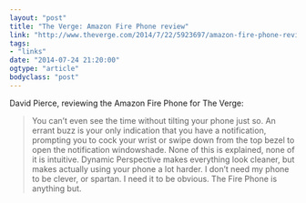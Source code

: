 ```yaml
---
layout: "post"
title: "The Verge: Amazon Fire Phone review"
link: "http://www.theverge.com/2014/7/22/5923697/amazon-fire-phone-review"
tags: 
- "links"
date: "2014-07-24 21:20:00"
ogtype: "article"
bodyclass: "post"
---
```


David Pierce, reviewing the Amazon Fire Phone for The Verge:

> You can’t even see the time without tilting your phone just so. An errant buzz is your only indication that you have a notification, prompting you to cock your wrist or swipe down from the top bezel to open the notification windowshade. None of this is explained, none of it is intuitive. Dynamic Perspective makes everything look cleaner, but makes actually using your phone a lot harder. I don’t need my phone to be clever, or spartan. I need it to be obvious. The Fire Phone is anything but.